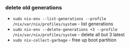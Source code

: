### delete old generations
- `sudo nix-env --list-generations --profile /nix/var/nix/profiles/system` - list generations 
- `sudo nix-env --delete-generations +3 --profile /nix/var/nix/profiles/system` - delete all but 3 latest
- `sudo nix-collect-garbage` - free up boot partition
